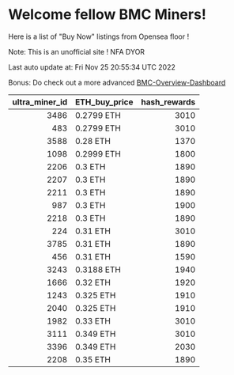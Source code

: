 # Welcome fellow BMC Miners!
Here is a list of "Buy Now" listings from Opensea floor !

Note: This is an unofficial site ! NFA DYOR

Last auto update at: Fri Nov 25 20:55:34 UTC 2022

Bonus: Do check out a more advanced [BMC-Overview-Dashboard](https://dune.com/defifunk/BMC-Overview-Dashboard)


|   ultra_miner_id | ETH_buy_price   |   hash_rewards |
|-----------------:|:----------------|---------------:|
|             3486 | 0.2799 ETH      |           3010 |
|              483 | 0.2799 ETH      |           3010 |
|             3588 | 0.28 ETH        |           1370 |
|             1098 | 0.2999 ETH      |           1800 |
|             2206 | 0.3 ETH         |           1890 |
|             2207 | 0.3 ETH         |           1890 |
|             2211 | 0.3 ETH         |           1890 |
|              987 | 0.3 ETH         |           1900 |
|             2218 | 0.3 ETH         |           1890 |
|              224 | 0.31 ETH        |           3010 |
|             3785 | 0.31 ETH        |           1890 |
|              456 | 0.31 ETH        |           1590 |
|             3243 | 0.3188 ETH      |           1940 |
|             1666 | 0.32 ETH        |           1920 |
|             1243 | 0.325 ETH       |           1910 |
|             2040 | 0.325 ETH       |           1910 |
|             1982 | 0.33 ETH        |           3010 |
|             3111 | 0.349 ETH       |           3010 |
|             3396 | 0.349 ETH       |           2030 |
|             2208 | 0.35 ETH        |           1890 |